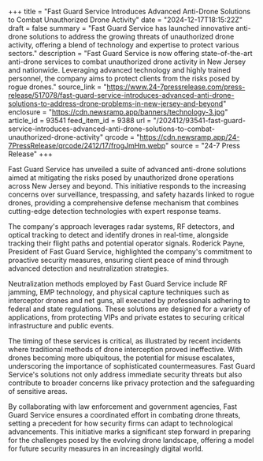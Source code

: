 +++
title = "Fast Guard Service Introduces Advanced Anti-Drone Solutions to Combat Unauthorized Drone Activity"
date = "2024-12-17T18:15:22Z"
draft = false
summary = "Fast Guard Service has launched innovative anti-drone solutions to address the growing threats of unauthorized drone activity, offering a blend of technology and expertise to protect various sectors."
description = "Fast Guard Service is now offering state-of-the-art anti-drone services to combat unauthorized drone activity in New Jersey and nationwide. Leveraging advanced technology and highly trained personnel, the company aims to protect clients from the risks posed by rogue drones."
source_link = "https://www.24-7pressrelease.com/press-release/517078/fast-guard-service-introduces-advanced-anti-drone-solutions-to-address-drone-problems-in-new-jersey-and-beyond"
enclosure = "https://cdn.newsramp.app/banners/technology-3.jpg"
article_id = 93541
feed_item_id = 9388
url = "/202412/93541-fast-guard-service-introduces-advanced-anti-drone-solutions-to-combat-unauthorized-drone-activity"
qrcode = "https://cdn.newsramp.app/24-7PressRelease/qrcode/2412/17/frogJmHm.webp"
source = "24-7 Press Release"
+++

<p>Fast Guard Service has unveiled a suite of advanced anti-drone solutions aimed at mitigating the risks posed by unauthorized drone operations across New Jersey and beyond. This initiative responds to the increasing concerns over surveillance, trespassing, and safety hazards linked to rogue drones, providing a comprehensive defense mechanism that combines cutting-edge detection technologies with expert response teams.</p><p>The company's approach leverages radar systems, RF detectors, and optical tracking to detect and identify drones in real-time, alongside tracking their flight paths and potential operator signals. Roderick Payne, President of Fast Guard Service, highlighted the company's commitment to proactive security measures, ensuring client peace of mind through advanced detection and neutralization strategies.</p><p>Neutralization methods employed by Fast Guard Service include RF jamming, EMP technology, and physical capture techniques such as interceptor drones and net guns, all executed by professionals adhering to federal and state regulations. These solutions are designed for a variety of applications, from protecting VIPs and private estates to securing critical infrastructure and public events.</p><p>The timing of these services is critical, as illustrated by recent incidents where traditional methods of drone interception proved ineffective. With drones becoming more ubiquitous, the potential for misuse escalates, underscoring the importance of sophisticated countermeasures. Fast Guard Service's solutions not only address immediate security threats but also contribute to broader concerns like privacy protection and the safeguarding of sensitive areas.</p><p>By collaborating with law enforcement and government agencies, Fast Guard Service ensures a coordinated effort in combating drone threats, setting a precedent for how security firms can adapt to technological advancements. This initiative marks a significant step forward in preparing for the challenges posed by the evolving drone landscape, offering a model for future security measures in an increasingly digital world.</p>